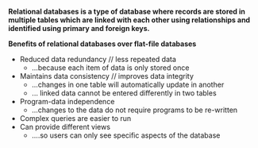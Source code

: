 **Relational databases is a type of database where records are stored in multiple tables which are linked with each other using relationships and identified using primary and foreign keys.**

**Benefits of relational databases over flat-file databases**
-  Reduced data redundancy // less repeated data 
	- …because each item of data is only stored once 
- Maintains data consistency // improves data integrity 
	- …changes in one table will automatically update in another 
	- ... linked data cannot be entered differently in two tables 
- Program-data independence 
	- …changes to the data do not require programs to be re-written 
- Complex queries are easier to run 
- Can provide different views 
	- ….so users can only see specific aspects of the database